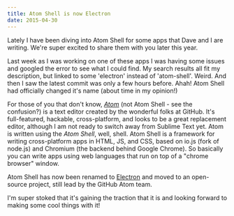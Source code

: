 ```yaml
---
title: Atom Shell is now Electron
date: 2015-04-30
---
```


Lately I have been diving into Atom Shell for some apps that Dave and I are writing. We're super excited to share them with you later this year.

Last week as I was working on one of these apps I was having some issues and googled the error to see what I could find. My search results all fit my description, but linked to some 'electron' instead of 'atom-shell'. Weird. And then I saw the latest commit was only a few hours before. Ahah! Atom Shell had officially changed it's name (about time in my opinion!)

For those of you that don't know, _[Atom][1]_ (not Atom Shell - see the confusion?) is a text editor created by the wonderful folks at GitHub. It's full-featured, hackable, cross-platform, and looks to be a great replacement editor, although I am not ready to switch away from Sublime Text yet. Atom is written using the _Atom Shell_, well, shell. Atom Shell is a framework for writing cross-platform apps in HTML, JS, and CSS, based on io.js (fork of node.js) and Chromium (the backend behind Google Chrome). So basically you can write apps using web languages that run on top of a "chrome browser" window.

Atom Shell has now been renamed to [Electron][2] and moved to an open-source project, still lead by the GitHub Atom team.

I'm super stoked that it's gaining the traction that it is and looking forward to making some cool things with it!

[1]: https://atom.io/
[2]: http://electron.atom.io/
